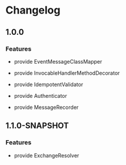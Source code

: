 # Changelog

## 1.0.0

### Features

- provide EventMessageClassMapper

- provide InvocableHandlerMethodDecorator

- provide IdempotentValidator

- provide Authenticator

- provide MessageRecorder

## 1.1.0-SNAPSHOT

### Features 

- provide ExchangeResolver
